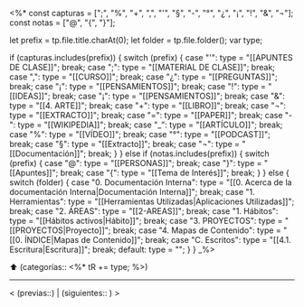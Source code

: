 <%* 
const capturas = [";", "%", "+", ",", "'", "§", "-", "°", "¿", "¡", "!", "&", "¬"];
const notas = ["@", "{", "}"];

let prefix = tp.file.title.charAt(0);
let folder = tp.file.folder();
var type;

if (capturas.includes(prefix)) {
    switch (prefix) { 
        case "'": type = "[[APUNTES DE CLASE]]"; break;
        case ";": type = "[[MATERIAL DE CLASE]]"; break;
        case ",": type = "[[CURSO]]"; break;
        case "¿": type = "[[PREGUNTAS]]"; break;
        case "¡": type = "[[PENSAMIENTOS]]"; break;
        case "!": type = "[[IDEAS]]"; break;
        case "¡": type = "[[PENSAMIENTOS]]"; break;
        case "&": type = "[[4. ARTE]]"; break;
        case "+": type = "[[LIBRO]]"; break;
        case "¬": type = "[[EXTRACTO]]"; break;
        case "=": type = "[[PAPER]]"; break;
        case "-": type = "[[WIKIPEDIA]]"; break;
        case "_": type = "[[ARTÍCULO]]"; break;
        case "%": type = "[[VÍDEO]]"; break;
        case "°": type = "[[PODCAST]]"; break;
        case "§": type = "[[Extracto]]"; break;
        case "¬": type = "[[Documentación]]"; break;
    }
} else 
if (notas.includes(prefix)) {
    switch (prefix) { 
        case "@": type = "[[PERSONAS]]"; break;
        case "}": type = "[[Apuntes]]"; break;
        case "{": type = "[[Tema de Interés]]"; break;
    }
} else {
    switch (folder) {
        case "0. Documentación Interna": 
            type = "[[0. Acerca de la documentación Interna|Documentación Interna]]"; 
            break;
        case "1. Herramientas": 
            type = "[[Herramientas Utilizadas|Aplicaciones Utilizadas]]"; 
            break;
        case "2. ÁREAS": 
            type = "[[2-AREAS]]"; break;
        case "1. Hábitos": 
            type = "[[Hábitos activos|Hábito]]"; break;
        case "3. PROYECTOS": 
            type = "[[PROYECTOS|Proyecto]]"; break;
        case "4. Mapas de Contenido": 
            type = "[[0. ÍNDICE|Mapas de Contenido]]"; break;
        case "C. Escritos": 
            type = "[[4.1. Escritura|Escritura]]"; break;
        default: type = "";
    }
}
_%>

⬆️ (categorías:: <%* tR += type; %>)

---

< (previas::) | (siguientes:: ) >
